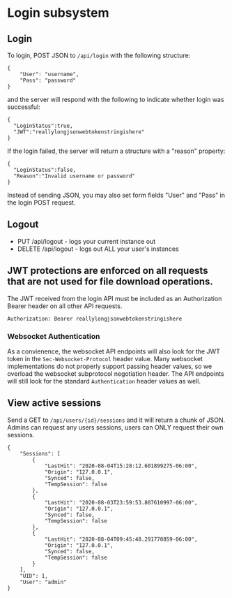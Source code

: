 # Login subsystem

## Login

To login, POST JSON to `/api/login` with the following structure:

```
{
    "User": "username",
    "Pass": "password"
}
```

and the server will respond with the following to indicate whether login was successful:

```
{
  "LoginStatus":true,
  "JWT":"reallylongjsonwebtokenstringishere"
}

```

If the login failed, the server will return a structure with a "reason" property:
```
{
  "LoginStatus":false,
  "Reason":"Invalid username or password"
}
```

Instead of sending JSON, you may also set form fields "User" and "Pass" in the login POST request.

## Logout

* PUT /api/logout - logs your current instance out
* DELETE /api/logout - logs out ALL your user's instances

## JWT protections are enforced on all requests that are not used for file download operations.
The JWT received from the login API must be included as an Authorization Bearer header on all other API requests.

```Authorization: Bearer reallylongjsonwebtokenstringishere```

### Websocket Authentication

As a convienence, the websocket API endpoints will also look for the JWT token in the `Sec-Websocket-Protocol` header value.  Many websocket implementations do not properly support passing header values, so we overload the websocket subprotocol negotiation header.  The API endpoints will still look for the standard `Authentication` header values as well.

## View active sessions
Send a GET to `/api/users/{id}/sessions` and it will return a chunk of JSON.  Admins can request any users sessions, users can ONLY request their own sessions.

```
{
    "Sessions": [
        {
            "LastHit": "2020-08-04T15:28:12.601899275-06:00",
            "Origin": "127.0.0.1",
            "Synced": false,
            "TempSession": false
        },
        {
            "LastHit": "2020-08-03T23:59:53.807610997-06:00",
            "Origin": "127.0.0.1",
            "Synced": false,
            "TempSession": false
        },
        {
            "LastHit": "2020-08-04T09:45:48.291770859-06:00",
            "Origin": "127.0.0.1",
            "Synced": false,
            "TempSession": false
        }
    ],
    "UID": 1,
    "User": "admin"
}
```
